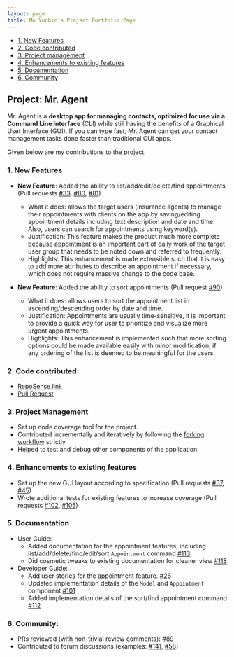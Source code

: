 ```yaml
---
layout: page
title: Mo Yunbin's Project Portfolio Page
---
```


- [1. New Features](#new_feature)
- [2. Code contributed](#code_contributed)
- [3. Project management](#project_management)
- [4. Enhancements to existing features](#enhancements)
- [5. Documentation](#documentation)
- [6. Community](#community)

## Project: Mr. Agent

Mr. Agent is a **desktop app for managing contacts, optimized for use via a Command Line Interface** (CLI) while still having the benefits of a Graphical User Interface (GUI). If you can type fast, Mr. Agent can get your contact management tasks done faster than traditional GUI apps.

Given below are my contributions to the project.

### <a id="new_feature"></a>1. New Features
* **New Feature**: Added the ability to list/add/edit/delete/find appointments (Pull requests [\#33](https://github.com/AY2122S2-CS2103-F09-3/tp/pull/33), [\#80](https://github.com/AY2122S2-CS2103-F09-3/tp/pull/80), [\#81](https://github.com/AY2122S2-CS2103-F09-3/tp/pull/81))
  * What it does: allows the target users (insurance agents) to manage their appointments with clients on the app by saving/editing appointment details including text description and date and time. Also, users can search for appointments using keyword(s).
  * Justification: This feature makes the product much more complete because appointment is an important part of daily work of the target user group that needs to be noted down and referred to frequently.
  * Highlights: This enhancement is made extensible such that it is easy to add more attributes to describe an appointment if necessary, which does not require massive change to the code base.

* **New Feature**: Added the ability to sort appointments (Pull request [\#90](https://github.com/AY2122S2-CS2103-F09-3/tp/pull/90))
  * What it does: allows users to sort the appointment list in ascending/descending order by date and time.
  * Justification: Appointments are usually time-sensitive, it is important to provide a quick way for user to prioritize and visualize more urgent appointments.
  * Highlights: This enhancement is implemented such that more sorting options could be made available easily with minor modification, if any ordering of the list is deemed to be meaningful for the users.

### <a id="code_contributed"></a>2. Code contributed
* [RepoSense link](https://nus-cs2103-ay2122s2.github.io/tp-dashboard/?search=yunbinmo&breakdown=true)
* [Pull Request](https://github.com/AY2122S2-CS2103-F09-3/tp/pulls?q=is%3Apr+is%3Aclosed+author%3Ayunbinmo)

### <a id="project_management"></a>3. Project Management
  * Set up code coverage tool for the project.
  * Contributed incrementally and iteratively by following the [forking workflow](https://nus-cs2103-ay2122s2.github.io/website/se-book-adapted/chapters/revisionControl.html#forking-flow) strictly
  * Helped to test and debug other components of the application

### <a id="enhancements"></a>4. Enhancements to existing features
  * Set up the new GUI layout according to specification (Pull requests [\#37](https://github.com/AY2122S2-CS2103-F09-3/tp/pull/37), [\#45](https://github.com/AY2122S2-CS2103-F09-3/tp/pull/45))
  * Wrote additional tests for existing features to increase coverage (Pull requests [\#102](https://github.com/AY2122S2-CS2103-F09-3/tp/pull/102), [\#105](https://github.com/AY2122S2-CS2103-F09-3/tp/pull/105))

### <a id="documentation"></a>5. Documentation
  * User Guide:
    * Added documentation for the appointment features, including list/add/delete/find/edit/sort `Appointment` command [\#113](https://github.com/AY2122S2-CS2103-F09-3/tp/pull/113)
    * Did cosmetic tweaks to existing documentation for cleaner view [\#118](https://github.com/AY2122S2-CS2103-F09-3/tp/pull/118)
  * Developer Guide:
    * Add user stories for the appointment feature. [\#26](https://github.com/AY2122S2-CS2103-F09-3/tp/pull/26)
    * Updated implementation details of the `Model` and `Appointment` component [\#101](https://github.com/AY2122S2-CS2103-F09-3/tp/pull/101)
    * Added implementation details of the sort/find appointment command [\#112](https://github.com/AY2122S2-CS2103-F09-3/tp/pull/112) 
    

### <a id="community"></a>6. Community:
  * PRs reviewed (with non-trivial review comments): [\#89](https://github.com/AY2122S2-CS2103-F09-3/tp/pull/89)
  * Contributed to forum discussions (examples: [#141](https://github.com/nus-cs2103-AY2122S2/forum/issues/141), [#58](https://github.com/nus-cs2103-AY2122S2/forum/issues/58))
